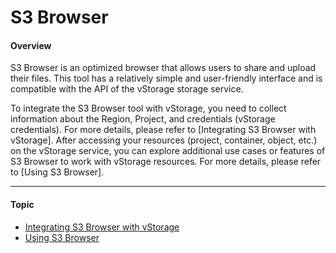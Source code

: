 # S3 Browser

#### Overview <a href="#s3browser-overview" id="s3browser-overview"></a>

S3 Browser is an optimized browser that allows users to share and upload their files. This tool has a relatively simple and user-friendly interface and is compatible with the API of the vStorage storage service.

To integrate the S3 Browser tool with vStorage, you need to collect information about the Region, Project, and credentials (vStorage credentials). For more details, please refer to [Integrating S3 Browser with vStorage]. After accessing your resources (project, container, object, etc.) on the vStorage service, you can explore additional use cases or features of S3 Browser to work with vStorage resources. For more details, please refer to [Using S3 Browser].

***

#### Topic <a href="#s3browser-topic" id="s3browser-topic"></a>

* [Integrating S3 Browser with vStorage](https://docs-admin.vngcloud.vn/display/VSEN/Integrating+S3+Browser+with+vStorage?src=contextnavpagetreemode)
* [Using S3 Browser](https://docs-admin.vngcloud.vn/display/VSEN/Using+S3+Browser?src=contextnavpagetreemode)
